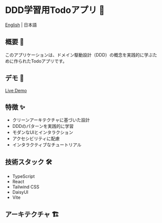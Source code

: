 # DDD学習用Todoアプリ 📝

[English](./README.en.md) | 日本語

## 概要 🎯

このアプリケーションは、ドメイン駆動設計（DDD）の概念を実践的に学ぶために作られたTodoアプリです。

## デモ 🚀

[Live Demo](https://ddd-layered-rchitecture.vercel.app/)

## 特徴 ✨

- クリーンアーキテクチャに基づいた設計
- DDDのパターンを実践的に学習
- モダンなUIとインタラクション
- アクセシビリティに配慮
- インタラクティブなチュートリアル

## 技術スタック 🛠️

- TypeScript
- React
- Tailwind CSS
- DaisyUI
- Vite

## アーキテクチャ 🏗️ 